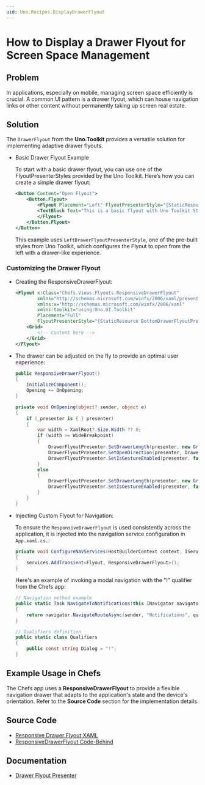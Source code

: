 ```yaml
---
uid: Uno.Recipes.DisplayDrawerFlyout
---
```

# How to Display a Drawer Flyout for Screen Space Management

## Problem
In applications, especially on mobile, managing screen space efficiently is crucial. A common UI pattern is a drawer flyout, which can house navigation links or other content without permanently taking up screen real estate.

## Solution
The `DrawerFlyout` from the **Uno.Toolkit** provides a versatile solution for implementing adaptive drawer flyouts.

* Basic Drawer Flyout Example

    To start with a basic drawer flyout, you can use one of the FlyoutPresenterStyles provided by the Uno Toolkit. Here’s how you can create a simple drawer flyout:

    ```xml
    <Button Content="Open Flyout">
        <Button.Flyout>
            <Flyout Placement="Left" FlyoutPresenterStyle="{StaticResource LeftDrawerFlyoutPresenterStyle}">
            <TextBlock Text="This is a basic flyout with Uno Toolkit Style!" Margin="12" />
            </Flyout>
        </Button.Flyout>
    </Button>
    ```
    This example uses `LeftDrawerFlyoutPresenterStyle`, one of the pre-built styles from Uno Toolkit, which configures the Flyout to open from the left with a drawer-like experience.
    
### Customizing the Drawer Flyout

* Creating the ResponsiveDrawerFlyout: 

    ```xml
    <Flyout x:Class="Chefs.Views.Flyouts.ResponsiveDrawerFlyout"
            xmlns="http://schemas.microsoft.com/winfx/2006/xaml/presentation"
            xmlns:x="http://schemas.microsoft.com/winfx/2006/xaml"
            xmlns:toolkit="using:Uno.UI.Toolkit"
            Placement="Full"
            FlyoutPresenterStyle="{StaticResource BottomDrawerFlyoutPresenterStyle}">
        <Grid>
            <!-- Content here -->
        </Grid>
    </Flyout>
    ```

* The drawer can be adjusted on the fly to provide an optimal user experience:

    ```csharp
    public ResponsiveDrawerFlyout()
    {
        InitializeComponent();
        Opening += OnOpening;
    }

    private void OnOpening(object? sender, object e)
    {
        if (_presenter is { } presenter)
        {
            var width = XamlRoot?.Size.Width ?? 0;
            if (width >= WideBreakpoint)
            {
                DrawerFlyoutPresenter.SetDrawerLength(presenter, new GridLength(0.33, GridUnitType.Star));
                DrawerFlyoutPresenter.SetOpenDirection(presenter, DrawerOpenDirection.Left);
                DrawerFlyoutPresenter.SetIsGestureEnabled(presenter, false);
            }
            else
            {
                DrawerFlyoutPresenter.SetDrawerLength(presenter, new GridLength(1, GridUnitType.Star));
                DrawerFlyoutPresenter.SetIsGestureEnabled(presenter, false);
            }
        }
    }
    ```

* Injecting Custom Flyout for Navigation:

    To ensure the `ResponsiveDrawerFlyout` is used consistently across the application, it is injected into the navigation service configuration in `App.xaml.cs.`:

    ```csharp
    private void ConfigureNavServices(HostBuilderContext context, IServiceCollection services)
    {
        services.AddTransient<Flyout, ResponsiveDrawerFlyout>();
    }
    ```
    Here's an example of invoking a modal navigation with the "!" qualifier from the Chefs app:

    ```csharp
    // Navigation method example
    public static Task NavigateToNotifications(this INavigator navigator, object sender)
    {
        return navigator.NavigateRouteAsync(sender, "Notifications", qualifier: Qualifiers.Dialog);
    }

    // Qualifiers definition
    public static class Qualifiers
    {
        public const string Dialog = "!"; 
    }
    ```

## Example Usage in Chefs

The Chefs app uses a **ResponsiveDrawerFlyout** to provide a flexible navigation drawer that adapts to the application's state and the device's orientation. Refer to the **Source Code** section for the implementation details.

## Source Code
- [Responsive Drawer Flyout XAML](https://github.com/unoplatform/uno.chefs/blob/139edc9eab65b322e219efb7572583551c40ad32/Chefs/Views/Flyouts/ResponsiveDrawerFlyout.xaml)
- [ResponsiveDrawerFlyout Code-Behind](https://github.com/unoplatform/uno.chefs/blob/139edc9eab65b322e219efb7572583551c40ad32/Chefs/Views/Flyouts/ResponsiveDrawerFlyout.xaml.cs)

## Documentation
- [Drawer Flyout Presenter](xref:Toolkit.Controls.DrawerFlyoutPresenter)